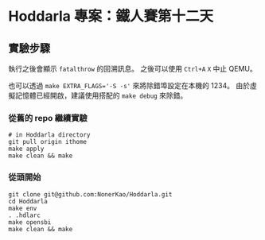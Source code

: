 # Hoddarla 專案：鐵人賽第十二天

## 實驗步驟

執行之後會顯示 `fatalthrow` 的回溯訊息。
之後可以使用 `Ctrl+A` `X` 中止 QEMU。

也可以透過 `make EXTRA_FLAGS='-S -s'` 來將除錯埠設定在本機的 1234。
由於虛擬記憶體已經開啟，建議使用搭配的 `make debug` 來除錯。

### 從舊的 repo 繼續實驗

```
# in Hoddarla directory
git pull origin ithome
make apply
make clean && make
```

### 從頭開始

```
git clone git@github.com:NonerKao/Hoddarla.git
cd Hoddarla
make env
. .hdlarc
make opensbi
make clean && make
```

